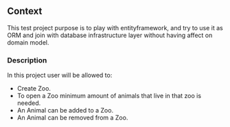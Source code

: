 ## Context
This test project purpose is to play with entityframework, and try to
use it as ORM and join with database infrastructure layer without having affect
on domain model.

### Description
In this project user will be allowed to:
* Create Zoo.
* To open a Zoo minimum amount of animals that live in that zoo is needed.
* An Animal can be added to a Zoo.
* An Animal can be removed from a Zoo.
